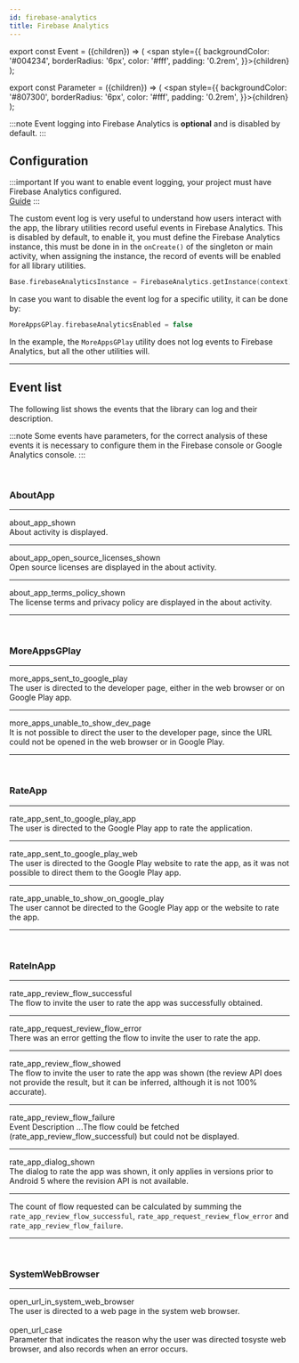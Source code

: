 ```yaml
---
id: firebase-analytics
title: Firebase Analytics
---
```


export const Event = ({children}) => ( <span style={{
    backgroundColor: '#004234',
    borderRadius: '6px',
    color: '#fff',
    padding: '0.2rem',
}}>{children}</span> );

export const Parameter = ({children}) => ( <span style={{
    backgroundColor: '#807300',
    borderRadius: '6px',
    color: '#fff',
    padding: '0.2rem',
}}>{children}</span> );

:::note
Event logging into Firebase Analytics is **optional** and is disabled by default.
:::

## Configuration

:::important
If you want to enable event logging, your project must have Firebase Analytics configured.<br/>
[Guide](https://firebase.google.com/docs/analytics/get-started?platform=android)
:::

The custom event log is very useful to understand how users interact with the app, the library utilities record useful events in Firebase Analytics.
This is disabled by default, to enable it, you must define the Firebase Analytics instance, this must be done in in the `onCreate()` of the singleton or 
main activity, when assigning the instance, the record of events will be enabled for all library utilities.

```kotlin
Base.firebaseAnalyticsInstance = FirebaseAnalytics.getInstance(context)
```

In case you want to disable the event log for a specific utility, it can be done by:
```kotlin
MoreAppsGPlay.firebaseAnalyticsEnabled = false
```
In the example, the `MoreAppsGPlay` utility does not log events to Firebase Analytics, but all the other utilities will.

---

## Event list

The following list shows the events that the library can log and their description.

:::note
Some events have <Parameter>parameters</Parameter>, for the correct analysis of these events it is necessary to configure them in the Firebase console 
or Google Analytics console.
:::

<br/>

### AboutApp

---
<Event>about_app_shown</Event><br/>
About activity is displayed.

---
<Event>about_app_open_source_licenses_shown</Event><br/>
Open source licenses are displayed in the about activity.

---
<Event>about_app_terms_policy_shown</Event><br/>
The license terms and privacy policy are displayed in the about activity.

---
<br/>

### MoreAppsGPlay

---
<Event>more_apps_sent_to_google_play</Event><br/>
The user is directed to the developer page, either in the web browser or on Google Play app.

---
<Event>more_apps_unable_to_show_dev_page</Event><br/>
It is not possible to direct the user to the developer page, since the URL could not be opened in the web browser or in Google Play.

---
<br/>

### RateApp

---
<Event>rate_app_sent_to_google_play_app</Event><br/>
The user is directed to the Google Play app to rate the application.

---
<Event>rate_app_sent_to_google_play_web</Event><br/>
The user is directed to the Google Play website to rate the app, as it was not possible to direct them to the Google Play app.

---
<Event>rate_app_unable_to_show_on_google_play</Event><br/>
The user cannot be directed to the Google Play app or the website to rate the app.

---
<br/>

### RateInApp

---
<Event>rate_app_review_flow_successful</Event><br/>
The flow to invite the user to rate the app was successfully obtained.

---
<Event>rate_app_request_review_flow_error</Event><br/>
There was an error getting the flow to invite the user to rate the app.

---
<Event>rate_app_review_flow_showed</Event><br/>
The flow to invite the user to rate the app was shown (the review API does not provide the result, but it can be inferred, although it is not 100% accurate).

---
<Event>rate_app_review_flow_failure</Event><br/>
Event Description ...The flow could be fetched (rate_app_review_flow_successful) but could not be displayed.

---
<Event>rate_app_dialog_shown</Event><br/>
The dialog to rate the app was shown, it only applies in versions prior to Android 5 where the revision API is not available.

---
The count of flow requested can be calculated by summing the `rate_app_review_flow_successful`, `rate_app_request_review_flow_error` and `rate_app_review_flow_failure`.

---
<br/>

### SystemWebBrowser

---
<Event>open_url_in_system_web_browser</Event><br/>
The user is directed to a web page in the system web browser.
<br/><br/>
<Parameter>open_url_case</Parameter><br/>
Parameter that indicates the reason why the user was directed tosyste web browser, and also records when an error occurs.
